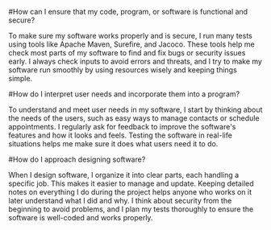 #How can I ensure that my code, program, or software is functional and secure?

To make sure my software works properly and is secure, I run many tests using tools like Apache Maven, Surefire, and Jacoco. These tools help me check most parts of my software to find and fix bugs or security issues early. I always check inputs to avoid errors and threats, and I try to make my software run smoothly by using resources wisely and keeping things simple.

#How do I interpret user needs and incorporate them into a program?

To understand and meet user needs in my software, I start by thinking about the needs of the users, such as easy ways to manage contacts or schedule appointments. I regularly ask for feedback to improve the software's features and how it looks and feels. Testing the software in real-life situations helps me make sure it does what users need it to do.

#How do I approach designing software?

When I design software, I organize it into clear parts, each handling a specific job. This makes it easier to manage and update. Keeping detailed notes on everything I do during the project helps anyone who works on it later understand what I did and why. I think about security from the beginning to avoid problems, and I plan my tests thoroughly to ensure the software is well-coded and works properly.
